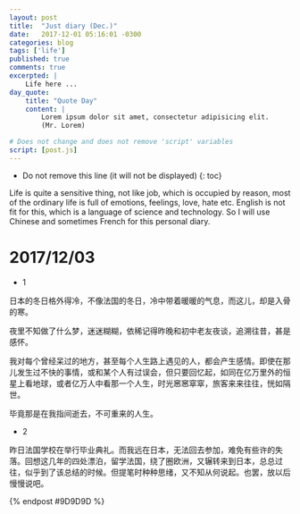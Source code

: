 ```yaml
---
layout: post
title:  "Just diary (Dec.)"
date:   2017-12-01 05:16:01 -0300 
categories: blog
tags: ['life']
published: true
comments: true 
excerpted: |
    Life here ...
day_quote:
    title: "Quote Day"
    content: |
        Lorem ipsum dolor sit amet, consectetur adipisicing elit. 
        (Mr. Lorem)

# Does not change and does not remove 'script' variables
script: [post.js]
---
```


* Do not remove this line (it will not be displayed)
{: toc}

Life is quite a sensitive thing, not like job, which is occupied by reason, most of the ordinary life is full of emotions, feelings, love, hate etc. English is not fit for this, which is a language of science and technology. So I will use Chinese and sometimes French for this personal diary.

# 2017/12/03 
* 1

日本的冬日格外得冷，不像法国的冬日，冷中带着暖暖的气息，而这儿，却是入骨的寒。

夜里不知做了什么梦，迷迷糊糊，依稀记得昨晚和初中老友夜谈，追溯往昔，甚是感怀。

我对每个曾经呆过的地方，甚至每个人生路上遇见的人，都会产生感情。即使在那儿发生过不快的事情，或和某个人有过误会，但只要回忆起，如同在亿万里外的恒星上看地球，或者亿万人中看那一个人生，时光窸窸窣窣，旅客来来往往，恍如隔世。

毕竟那是在我指间逝去，不可重来的人生。

* 2

昨日法国学校在举行毕业典礼。而我远在日本，无法回去参加，难免有些许的失落。回想这几年的四处漂泊，留学法国，绕了圈欧洲，又辗转来到日本，总总过往，似乎到了该总结的时候。但提笔时种种思绪，又不知从何说起。也罢，放以后慢慢说吧。



{% endpost #9D9D9D %}
